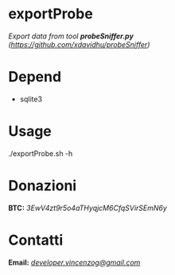 # exportProbe
*Export data from tool **probeSniffer.py** (https://github.com/xdavidhu/probeSniffer)*

# Depend

- sqlite3

# Usage

./exportProbe.sh -h

# Donazioni

**BTC:** *3EwV4zt9r5o4aTHyqjcM6CfqSVirSEmN6y*

# Contatti

**Email:** *developer.vincenzog@gmail.com*
